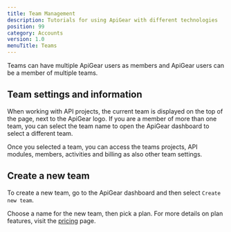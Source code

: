 ```yaml
---
title: Team Management
description: Tutorials for using ApiGear with different technologies
position: 99
category: Accounts
version: 1.0
menuTitle: Teams
---
```


Teams can have multiple ApiGear users as members and ApiGear users can be a member of multiple teams.

## Team settings and information

When working with API projects, the current team is displayed on the top of the page, next to the ApiGear logo. If you are a member of more than one team, you can select the team name to open the ApiGear dashboard to select a different team.

Once you selected a team, you can access the teams projects, API modules, members, activities and billing as also other team settings.

## Create a new team

To create a new team, go to the ApiGear dashboard and then select `Create new team`.

Choose a name for the new team, then pick a plan. For more details on plan features, visit the [pricing](https://apigear.io/pricing) page.
